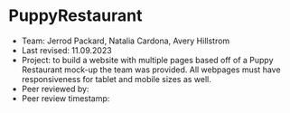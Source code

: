 # PuppyRestaurant
+ Team: Jerrod Packard, Natalia Cardona, Avery Hillstrom
+ Last revised: 11.09.2023
+ Project: to build a website with multiple pages based off of a Puppy Restaurant mock-up the team was provided. All webpages must have responsiveness for tablet and mobile sizes as well.
+ Peer reviewed by: 
+ Peer review timestamp: 
